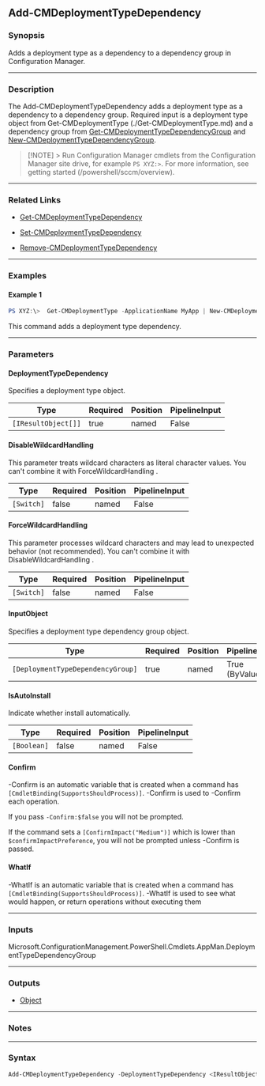 Add-CMDeploymentTypeDependency
------------------------------




### Synopsis
Adds a deployment type as a dependency to a dependency group in Configuration Manager.



---


### Description

The Add-CMDeploymentTypeDependency adds a deployment type as a dependency to a dependency group. Required input is a deployment type object from Get-CMDeploymentType (./Get-CMDeploymentType.md) and a dependency group from [Get-CMDeploymentTypeDependencyGroup](./Get-CMDeploymentTypeDependencyGroup.md) and [New-CMDeploymentTypeDependencyGroup](./New-CMDeploymentTypeDependencyGroup.md).



> [!NOTE] > Run Configuration Manager cmdlets from the Configuration Manager site drive, for example `PS XYZ:>`. For more information, see getting started (/powershell/sccm/overview).



---


### Related Links
* [Get-CMDeploymentTypeDependency](Get-CMDeploymentTypeDependency)



* [Set-CMDeploymentTypeDependency](Set-CMDeploymentTypeDependency)



* [Remove-CMDeploymentTypeDependency](Remove-CMDeploymentTypeDependency)





---


### Examples
#### Example 1
```PowerShell
PS XYZ:\>  Get-CMDeploymentType -ApplicationName MyApp | New-CMDeploymentTypeDependencyGroup -GroupName MyGroup | Add-CMDeploymentTypeDependency -DeploymentTypeDependency (Get-CMDeploymentType -ApplicationName MyChildApp) -IsAutoInstall $true
```
This command adds a deployment type dependency.


---


### Parameters
#### **DeploymentTypeDependency**

Specifies a deployment type object.






|Type               |Required|Position|PipelineInput|
|-------------------|--------|--------|-------------|
|`[IResultObject[]]`|true    |named   |False        |



#### **DisableWildcardHandling**

This parameter treats wildcard characters as literal character values. You can't combine it with ForceWildcardHandling .






|Type      |Required|Position|PipelineInput|
|----------|--------|--------|-------------|
|`[Switch]`|false   |named   |False        |



#### **ForceWildcardHandling**

This parameter processes wildcard characters and may lead to unexpected behavior (not recommended). You can't combine it with DisableWildcardHandling .






|Type      |Required|Position|PipelineInput|
|----------|--------|--------|-------------|
|`[Switch]`|false   |named   |False        |



#### **InputObject**

Specifies a deployment type dependency group object.






|Type                             |Required|Position|PipelineInput |Aliases|
|---------------------------------|--------|--------|--------------|-------|
|`[DeploymentTypeDependencyGroup]`|true    |named   |True (ByValue)|Group  |



#### **IsAutoInstall**

Indicate whether install automatically.






|Type       |Required|Position|PipelineInput|
|-----------|--------|--------|-------------|
|`[Boolean]`|false   |named   |False        |



#### **Confirm**
-Confirm is an automatic variable that is created when a command has ```[CmdletBinding(SupportsShouldProcess)]```.
-Confirm is used to -Confirm each operation.

If you pass ```-Confirm:$false``` you will not be prompted.


If the command sets a ```[ConfirmImpact("Medium")]``` which is lower than ```$confirmImpactPreference```, you will not be prompted unless -Confirm is passed.

#### **WhatIf**
-WhatIf is an automatic variable that is created when a command has ```[CmdletBinding(SupportsShouldProcess)]```.
-WhatIf is used to see what would happen, or return operations without executing them


---


### Inputs
Microsoft.ConfigurationManagement.PowerShell.Cmdlets.AppMan.DeploymentTypeDependencyGroup





---


### Outputs
* [Object](https://learn.microsoft.com/en-us/dotnet/api/System.Object)






---


### Notes




---


### Syntax
```PowerShell
Add-CMDeploymentTypeDependency -DeploymentTypeDependency <IResultObject[]> [-DisableWildcardHandling] [-ForceWildcardHandling] -InputObject <DeploymentTypeDependencyGroup> [-IsAutoInstall <Boolean>] [-Confirm] [-WhatIf] [<CommonParameters>]
```
